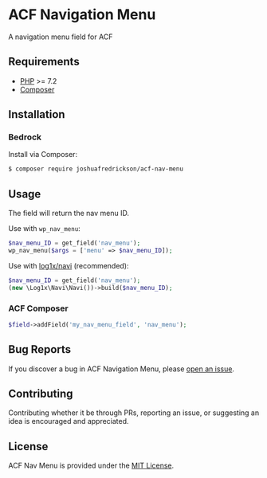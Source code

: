 # ACF Navigation Menu

A navigation menu field for ACF

## Requirements

- [PHP](https://secure.php.net/manual/en/install.php) >= 7.2
- [Composer](https://getcomposer.org/download/)

## Installation

### Bedrock

Install via Composer:

```bash
$ composer require joshuafredrickson/acf-nav-menu
```

## Usage

The field will return the nav menu ID.

Use with `wp_nav_menu`:

```php
$nav_menu_ID = get_field('nav_menu');
wp_nav_menu($args = ['menu' => $nav_menu_ID]);
```

Use with [log1x/navi](https://github.com/Log1x/navi) (recommended):

```php
$nav_menu_ID = get_field('nav_menu');
(new \Log1x\Navi\Navi())->build($nav_menu_ID);
```

### ACF Composer

```php
$field->addField('my_nav_menu_field', 'nav_menu');
```

## Bug Reports

If you discover a bug in ACF Navigation Menu, please [open an issue](https://github.com/joshuafredrickson/acf-nav-menu/issues).

## Contributing

Contributing whether it be through PRs, reporting an issue, or suggesting an idea is encouraged and appreciated.

## License

ACF Nav Menu is provided under the [MIT License](https://github.com/joshuafredrickson/acf-nav-menu/blob/master/LICENSE.md).
